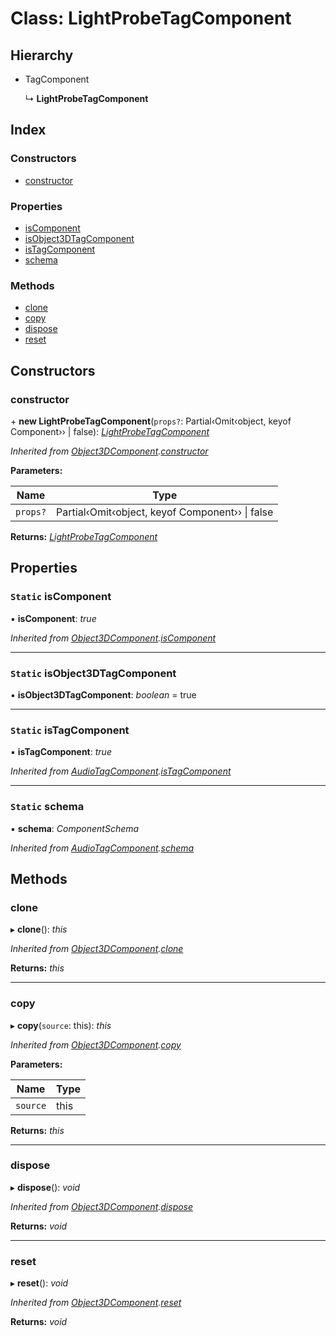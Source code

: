 
# Class: LightProbeTagComponent

## Hierarchy

* TagComponent

  ↳ **LightProbeTagComponent**

## Index

### Constructors

* [constructor](lightprobetagcomponent.md#constructor)

### Properties

* [isComponent](lightprobetagcomponent.md#static-iscomponent)
* [isObject3DTagComponent](lightprobetagcomponent.md#static-isobject3dtagcomponent)
* [isTagComponent](lightprobetagcomponent.md#static-istagcomponent)
* [schema](lightprobetagcomponent.md#static-schema)

### Methods

* [clone](lightprobetagcomponent.md#clone)
* [copy](lightprobetagcomponent.md#copy)
* [dispose](lightprobetagcomponent.md#dispose)
* [reset](lightprobetagcomponent.md#reset)

## Constructors

###  constructor

\+ **new LightProbeTagComponent**(`props?`: Partial‹Omit‹object, keyof Component<any>›› | false): *[LightProbeTagComponent](lightprobetagcomponent.md)*

*Inherited from [Object3DComponent](object3dcomponent.md).[constructor](object3dcomponent.md#constructor)*

**Parameters:**

Name | Type |
------ | ------ |
`props?` | Partial‹Omit‹object, keyof Component<any>›› &#124; false |

**Returns:** *[LightProbeTagComponent](lightprobetagcomponent.md)*

## Properties

### `Static` isComponent

▪ **isComponent**: *true*

*Inherited from [Object3DComponent](object3dcomponent.md).[isComponent](object3dcomponent.md#static-iscomponent)*

___

### `Static` isObject3DTagComponent

▪ **isObject3DTagComponent**: *boolean* = true

___

### `Static` isTagComponent

▪ **isTagComponent**: *true*

*Inherited from [AudioTagComponent](audiotagcomponent.md).[isTagComponent](audiotagcomponent.md#static-istagcomponent)*

___

### `Static` schema

▪ **schema**: *ComponentSchema*

*Inherited from [AudioTagComponent](audiotagcomponent.md).[schema](audiotagcomponent.md#static-schema)*

## Methods

###  clone

▸ **clone**(): *this*

*Inherited from [Object3DComponent](object3dcomponent.md).[clone](object3dcomponent.md#clone)*

**Returns:** *this*

___

###  copy

▸ **copy**(`source`: this): *this*

*Inherited from [Object3DComponent](object3dcomponent.md).[copy](object3dcomponent.md#copy)*

**Parameters:**

Name | Type |
------ | ------ |
`source` | this |

**Returns:** *this*

___

###  dispose

▸ **dispose**(): *void*

*Inherited from [Object3DComponent](object3dcomponent.md).[dispose](object3dcomponent.md#dispose)*

**Returns:** *void*

___

###  reset

▸ **reset**(): *void*

*Inherited from [Object3DComponent](object3dcomponent.md).[reset](object3dcomponent.md#reset)*

**Returns:** *void*
